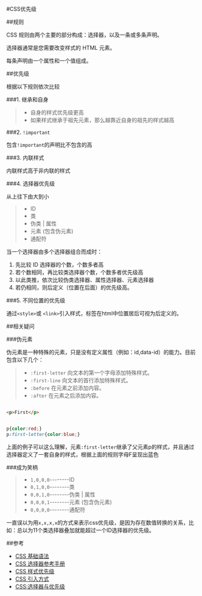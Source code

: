 #CSS优先级

##规则

CSS 规则由两个主要的部分构成：选择器，以及一条或多条声明。

选择器通常是您需要改变样式的 HTML 元素。

每条声明由一个属性和一个值组成。

##优先级

根据以下规则依次比较

###1. 继承和自身

>* 自身的样式优先级更高
>* 如果样式继承于祖先元素，那么越靠近自身的祖先的样式越高

###2.  `!important`

包含`!important`的声明比不包含的高

###3. 内联样式

内联样式高于非内联的样式

###4. 选择器优先级

从上往下由大到小

>* ID
>* 类
>* 伪类 | 属性
>* 元素 (包含伪元素)
>* 通配符

当一个选择器由多个选择器组合而成时：
1. 先比较 ID 选择器的个数，个数多者高
2. 若个数相同，再比较类选择器个数，个数多者优先级高
3. 以此类推，依次比较伪类选择器、属性选择器、元素选择器
4. 若仍相同，则后定义（位置在后面）的优先级高。

###5. 不同位置的优先级

通过`<style>`或 `<link>`引入样式，标签在html中位置居后可视为后定义的。

##相关疑问

###伪元素

伪元素是一种特殊的元素，只是没有定义属性（例如：id,data-id）的能力。目前包含以下几个：

>* `:first-letter` 向文本的第一个字母添加特殊样式。
>* `:first-line` 向文本的首行添加特殊样式。
>* `:before` 在元素之前添加内容。
>* `:after` 在元素之后添加内容。

````html

<p>First</p>

````

````css

p{color:red;}
p:first-letter{color:blue;}

````

上面的例子可以这么理解，元素`:first-letter`继承了父元素p的样式，并且通过选择器定义了一套自身的样式，根据上面的规则字母F呈现出蓝色


###成为笑柄

>* `1,0,0,0`--------ID
>* `0,1,0,0`--------类
>* `0,0,1,0`--------伪类 | 属性
>* `0,0,0,1`--------元素 (包含伪元素)
>* `0,0,0,0`--------通配符

一直误以为用`x,x,x,x`的方式来表示css优先级，是因为存在数值转换的关系，比如：总以为11个类选择器叠加就能超过一个ID选择器的优先级。

##参考

* [CSS 基础语法](http://www.w3school.com.cn/css/css_syntax.asp)
* [CSS 选择器参考手册](http://www.w3school.com.cn/cssref/css_selectors.asp)
* [CSS 样式优先级](http://segmentfault.com/a/1190000003860309)
* [CSS 引入方式](http://segmentfault.com/a/1190000003866058)
* [CSS:选择器与优先级](http://segmentfault.com/a/1190000003064142)